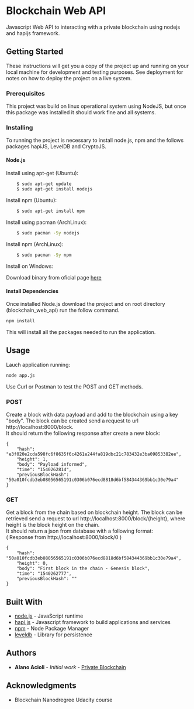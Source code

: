 # Blockchain Web API

Javascript Web API to interacting with a private blockchain using nodejs and hapijs framework.

## Getting Started

These instructions will get you a copy of the project up and running on your local machine for development and testing purposes. See deployment for notes on how to deploy the project on a live system.

### Prerequisites

This project was build on linux operational system using NodeJS, but once this package was installed it should work fine and all systems.

### Installing

To running the project is necessary to install node.js, npm and the follows packages hapiJS, LevelDB and CryptoJS.

#### Node.js

Install using apt-get (Ubuntu):

```bash
    $ sudo apt-get update
    $ sudo apt-get install nodejs
```
Install npm (Ubuntu):

```bash
    $ sudo apt-get install npm
```
Install using pacman (ArchLinux):

```bash
    $ sudo pacman -Sy nodejs
```
Install npm (ArchLinux):

```bash
    $ sudo pacman -Sy npm
```

Install on Windows:

Download binary from oficial page [here](https://nodejs.org/en/download/)


#### Install Dependencies

Once installed Node.js download the project and on root directory (blockchain_web_api) run the follow command.

```bash
npm install
```

This will install all the packages needed to run the application.

## Usage

Lauch application running:

```bash
node app.js
```

Use Curl or Postman to test the POST and GET methods.

### POST

Create a block with data payload and add to the blockchain using a key "body". The block can be created send a request to url http://localhost:8000/block.  
It should return the following response after create a new block:

```
{
    "hash": "e3f020e2cda598fc6f8635f6c4261e244fa819dbc21c783432e3ba09853382ee",
    "height": 1,
    "body": "Payload informed",
    "time": "1540262814",
    "previousBlockHash": "50a010fcdb3eb08056565191c0306b076ecd8818d6bf584344369bb1c30e79a4"
}
```

### GET 

Get a block from the chain based on blockchain height. The block can be retrieved send a request to url http://localhost:8000/block/{height}, where height is the block height on the chain.  
It should return a json from database with a following format:  
( Response from http://localhost:8000/block/0 )

```
{
    "hash": "50a010fcdb3eb08056565191c0306b076ecd8818d6bf584344369bb1c30e79a4",
    "height": 0,
    "body": "First block in the chain - Genesis block",
    "time": "1540262777",
    "previousBlockHash": ""
}
```


## Built With

* [node.js](https://nodejs.org/en/) - JavaScript runtime    
* [hapi.js](https://hapijs.com/) - Javascript framework to build applications and services
* [npm](https://www.npmjs.com/) - Node Package Manager
* [leveldb](http://leveldb.org/) - Library for persistence

## Authors

* **Alano Acioli** - *Initial work* - [Private Blockchain](https://github.com/aarodrigues/private_blockchain)

## Acknowledgments

* Blockchain Nanodregree Udacity course

